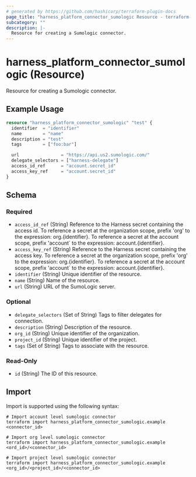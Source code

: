 ```yaml
---
# generated by https://github.com/hashicorp/terraform-plugin-docs
page_title: "harness_platform_connector_sumologic Resource - terraform-provider-harness"
subcategory: ""
description: |-
  Resource for creating a Sumologic connector.
---
```


# harness_platform_connector_sumologic (Resource)

Resource for creating a Sumologic connector.

## Example Usage

```terraform
resource "harness_platform_connector_sumologic" "test" {
  identifier  = "identifier"
  name        = "name"
  description = "test"
  tags        = ["foo:bar"]

  url                = "https://api.us2.sumologic.com/"
  delegate_selectors = ["harness-delegate"]
  access_id_ref      = "account.secret_id"
  access_key_ref     = "account.secret_id"
}
```

<!-- schema generated by tfplugindocs -->
## Schema

### Required

- `access_id_ref` (String) Reference to the Harness secret containing the access id. To reference a secret at the organization scope, prefix 'org' to the expression: org.{identifier}. To reference a secret at the account scope, prefix 'account` to the expression: account.{identifier}.
- `access_key_ref` (String) Reference to the Harness secret containing the access key. To reference a secret at the organization scope, prefix 'org' to the expression: org.{identifier}. To reference a secret at the account scope, prefix 'account` to the expression: account.{identifier}.
- `identifier` (String) Unique identifier of the resource.
- `name` (String) Name of the resource.
- `url` (String) URL of the SumoLogic server.

### Optional

- `delegate_selectors` (Set of String) Tags to filter delegates for connection.
- `description` (String) Description of the resource.
- `org_id` (String) Unique identifier of the organization.
- `project_id` (String) Unique identifier of the project.
- `tags` (Set of String) Tags to associate with the resource.

### Read-Only

- `id` (String) The ID of this resource.

## Import

Import is supported using the following syntax:

```shell
# Import account level sumologic connector 
terraform import harness_platform_connector_sumologic.example <connector_id>

# Import org level sumologic connector 
terraform import harness_platform_connector_sumologic.example <ord_id>/<connector_id>

# Import project level sumologic connector 
terraform import harness_platform_connector_sumologic.example <org_id>/<project_id>/<connector_id>
```
